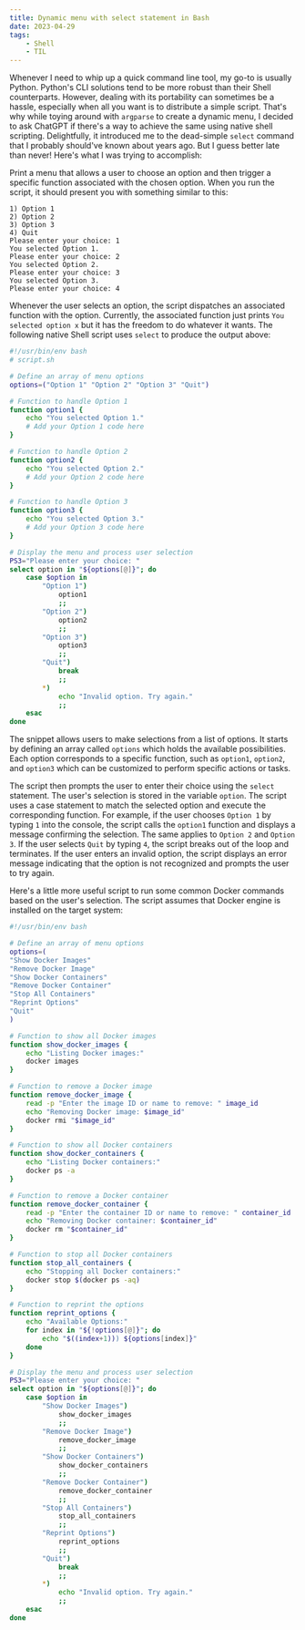 ```yaml
---
title: Dynamic menu with select statement in Bash
date: 2023-04-29
tags:
    - Shell
    - TIL
---
```


Whenever I need to whip up a quick command line tool, my go-to is usually Python.
Python's CLI solutions tend to be more robust than their Shell counterparts. However,
dealing with its portability can sometimes be a hassle, especially when all you want is
to distribute a simple script. That's why while toying around with `argparse` to create
a dynamic menu, I decided to ask ChatGPT if there's a way to achieve the same using
native shell scripting. Delightfully, it introduced me to the dead-simple `select`
command that I probably should've known about years ago. But I guess better late than
never! Here's what I was trying to accomplish:

Print a menu that allows a user to choose an option and then trigger a specific
function associated with the chosen option. When you run the script, it should present
you with something similar to this:

```
1) Option 1
2) Option 2
3) Option 3
4) Quit
Please enter your choice: 1
You selected Option 1.
Please enter your choice: 2
You selected Option 2.
Please enter your choice: 3
You selected Option 3.
Please enter your choice: 4
```

Whenever the user selects an option, the script dispatches an associated function
with the option. Currently, the associated function just prints `You selected option x`
but it has the freedom to do whatever it wants. The following native Shell script
uses `select` to produce the output above:

```bash
#!/usr/bin/env bash
# script.sh

# Define an array of menu options
options=("Option 1" "Option 2" "Option 3" "Quit")

# Function to handle Option 1
function option1 {
    echo "You selected Option 1."
    # Add your Option 1 code here
}

# Function to handle Option 2
function option2 {
    echo "You selected Option 2."
    # Add your Option 2 code here
}

# Function to handle Option 3
function option3 {
    echo "You selected Option 3."
    # Add your Option 3 code here
}

# Display the menu and process user selection
PS3="Please enter your choice: "
select option in "${options[@]}"; do
    case $option in
        "Option 1")
            option1
            ;;
        "Option 2")
            option2
            ;;
        "Option 3")
            option3
            ;;
        "Quit")
            break
            ;;
        *)
            echo "Invalid option. Try again."
            ;;
    esac
done
```

The snippet allows users to make selections from a list of options. It starts by
defining an array called `options` which holds the available possibilities. Each option
corresponds to a specific function, such as `option1`, `option2`, and `option3` which
can be customized to perform specific actions or tasks.

The script then prompts the user to enter their choice using the `select` statement.
The user's selection is stored in the variable `option`. The script uses a case
statement to match the selected option and execute the corresponding function. For
example, if the user chooses `Option 1` by typing `1` into the console, the script calls
the `option1` function and displays a message confirming the selection. The same applies
to `Option 2` and `Option 3`. If the user selects `Quit` by typing `4`, the script
breaks out of the loop and terminates. If the user enters an invalid option, the script
displays an error message indicating that the option is not recognized and prompts the
user to try again.

Here's a little more useful script to run some common Docker commands based on the user's
selection. The script assumes that Docker engine is installed on the target system:

```bash
#!/usr/bin/env bash

# Define an array of menu options
options=(
"Show Docker Images"
"Remove Docker Image"
"Show Docker Containers"
"Remove Docker Container"
"Stop All Containers"
"Reprint Options"
"Quit"
)

# Function to show all Docker images
function show_docker_images {
    echo "Listing Docker images:"
    docker images
}

# Function to remove a Docker image
function remove_docker_image {
    read -p "Enter the image ID or name to remove: " image_id
    echo "Removing Docker image: $image_id"
    docker rmi "$image_id"
}

# Function to show all Docker containers
function show_docker_containers {
    echo "Listing Docker containers:"
    docker ps -a
}

# Function to remove a Docker container
function remove_docker_container {
    read -p "Enter the container ID or name to remove: " container_id
    echo "Removing Docker container: $container_id"
    docker rm "$container_id"
}

# Function to stop all Docker containers
function stop_all_containers {
    echo "Stopping all Docker containers:"
    docker stop $(docker ps -aq)
}

# Function to reprint the options
function reprint_options {
    echo "Available Options:"
    for index in "${!options[@]}"; do
        echo "$((index+1))) ${options[index]}"
    done
}

# Display the menu and process user selection
PS3="Please enter your choice: "
select option in "${options[@]}"; do
    case $option in
        "Show Docker Images")
            show_docker_images
            ;;
        "Remove Docker Image")
            remove_docker_image
            ;;
        "Show Docker Containers")
            show_docker_containers
            ;;
        "Remove Docker Container")
            remove_docker_container
            ;;
        "Stop All Containers")
            stop_all_containers
            ;;
        "Reprint Options")
            reprint_options
            ;;
        "Quit")
            break
            ;;
        *)
            echo "Invalid option. Try again."
            ;;
    esac
done
```
